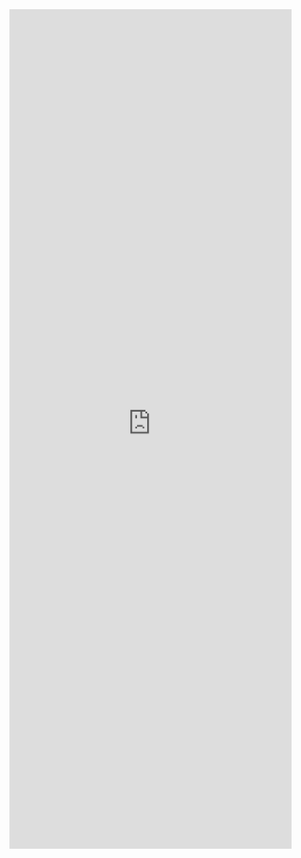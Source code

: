 <iframe title='ScrollablePane Examples' src='https://fabricweb.z5.web.core.windows.net/pr-deploy-site/refs/pull/9333/merge/fabric-website-resources/dist/index.html#/examples/scrollablepane?docsExample=true' frameborder='no' width='100%' height='1500'>